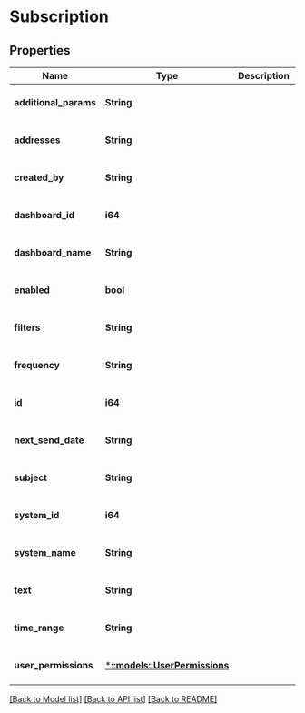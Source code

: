# Subscription

## Properties

| Name                  | Type                                                 | Description | Notes                        |
| --------------------- | ---------------------------------------------------- | ----------- | ---------------------------- |
| **additional_params** | **String**                                           |             | [optional] [default to null] |
| **addresses**         | **String**                                           |             | [optional] [default to null] |
| **created_by**        | **String**                                           |             | [optional] [default to null] |
| **dashboard_id**      | **i64**                                              |             | [optional] [default to null] |
| **dashboard_name**    | **String**                                           |             | [optional] [default to null] |
| **enabled**           | **bool**                                             |             | [optional] [default to null] |
| **filters**           | **String**                                           |             | [optional] [default to null] |
| **frequency**         | **String**                                           |             | [optional] [default to null] |
| **id**                | **i64**                                              |             | [optional] [default to null] |
| **next_send_date**    | **String**                                           |             | [optional] [default to null] |
| **subject**           | **String**                                           |             | [optional] [default to null] |
| **system_id**         | **i64**                                              |             | [optional] [default to null] |
| **system_name**       | **String**                                           |             | [optional] [default to null] |
| **text**              | **String**                                           |             | [optional] [default to null] |
| **time_range**        | **String**                                           |             | [optional] [default to null] |
| **user_permissions**  | [***::models::UserPermissions**](UserPermissions.md) |             | [optional] [default to null] |

[[Back to Model list]](../README.md#documentation-for-models) [[Back to API list]](../README.md#documentation-for-api-endpoints) [[Back to README]](../README.md)
